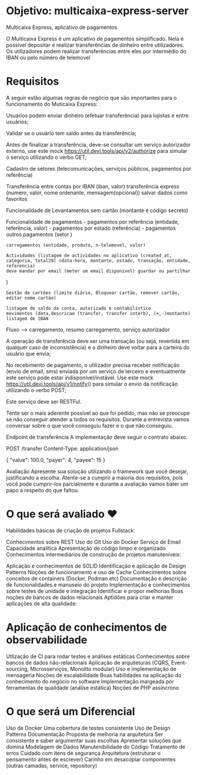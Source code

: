# Objetivo: multicaixa-express-server
Multicaixa Express, aplicativo de pagamentos 

O Multicaixa Express é um aplicativo de pagamentos simplificado. Nela é possível depositar e realizar transferências de dinheiro entre utilizadores. Os utilizadores podem realizar transferências entre eles por intermédio do IBAN ou pelo número de telemovel

# Requisitos
A seguir estão algumas regras de negócio que são importantes para o funcionamento do Muticaixa Express:

Usuários podem enviar dinheiro (efetuar transferência) para lojistas e entre usuários;

Validar se o usuário tem saldo antes da transferência;

Antes de finalizar a transferência, deve-se consultar um serviço autorizador externo, use este mock https://util.devi.tools/api/v2/authorize para simular o serviço utilizando o verbo GET;

Cadastro de setores (telecomunicações, serviços públicos, pagamentos por referência)

Transferência entre contas 
	por IBAN (iban, valor)
	transferência express (numero, valor, nome ordenante, mensagem(opcional))
	salvar dados como favoritos
 
Funcionalidade de Levantamentos sem cartão (montante e código secreto)

Funcionalidade de pagamentos 
	- pagamentos por referência (entidade, referência, valor)
	- pagamentos por estado (referência)
	- pagamentos outros pagamentos (setor )

	carregamentos (entidade, produto, n-telemovel, valor)

	Actividades (listagem de actividades no aplicativo (created_at, categoria, total29) (data-hora, montante, estado, transação, entidade, referencia)
	deve mandar por email (meter um email disponivel) guardar ou partilhar
)

	Gestão de cartões (limite diário, Bloquear cartão, remover cartão, editar nome cartão)

	listagem de saldo da conta, autorizado e contabilístico
	movimentos (data,descricao (transfer, transfer interb), (+,-)montante)
	listagem de IBAN


Fluxo --> carregamento, resumo carregamento, serviço autorizador

A operação de transferência deve ser uma transação (ou seja, revertida em qualquer caso de inconsistência) e o dinheiro deve voltar para a carteira do usuário que envia;

No recebimento de pagamento, o utilizador precisa receber notificação (envio de email, sms) enviada por um serviço de terceiro e eventualmente este serviço pode estar indisponível/instável. Use este mock https://util.devi.tools/api/v1/notify)) para simular o envio da notificação utilizando o verbo POST;

Este serviço deve ser RESTFul.

Tente ser o mais aderente possível ao que foi pedido, mas não se preocupe se não conseguir atender a todos os requisitos. Durante a entrevista vamos conversar sobre o que você conseguiu fazer e o que não conseguiu.

Endpoint de transferência
A implementação deve seguir o contrato abaixo.

POST /transfer
Content-Type: application/json

{
  "value": 100.0,
  "payer": 4,
  "payee": 15
}

Avaliação
Apresente sua solução utilizando o framework que você desejar, justificando a escolha. Atente-se a cumprir a maioria dos requisitos, pois você pode cumprir-los parcialmente e durante a avaliação vamos bater um papo a respeito do que faltou.

# O que será avaliado ❤️
Habilidades básicas de criação de projetos Fullstack:

Conhecimentos sobre REST
Uso do Git
Uso do Docker
Serviço de Email
Capacidade analítica
Apresentação de código limpo e organizado
Conhecimentos intermediários de construção de projetos manuteníveis:

Aplicação e conhecimentos de SOLID
Identificação e aplicação de Design Patterns
Noções de funcionamento e uso de Cache
Conhecimentos sobre conceitos de containers (Docker, Podman etc)
Documentação e descrição de funcionalidades e manuseio do projeto
Implementação e conhecimentos sobre testes de unidade e integração
Identificar e propor melhorias
Boas noções de bancos de dados relacionais
Aptidões para criar e manter aplicações de alta qualidade:

# Aplicação de conhecimentos de observabilidade
Utlização de CI para rodar testes e análises estáticas
Conhecimentos sobre bancos de dados não-relacionais
Aplicação de arquiteturas (CQRS, Event-sourcing, Microsserviços, Monolito modular)
Uso e implementação de mensageria
Noções de escalabilidade
Boas habilidades na aplicação do conhecimento do negócio no software
Implementação margeada por ferramentas de qualidade (análise estática)
Noções de PHP assíncrono

# O que será um Diferencial
Uso de Docker
Uma cobertura de testes consistente
Uso de Design Patterns
Documentação
Proposta de melhoria na arquitetura
Ser consistente e saber argumentar suas escolhas
Apresentar soluções que domina
Modelagem de Dados
Manutenibilidade do Código
Tratamento de erros
Cuidado com itens de segurança
Arquitetura (estruturar o pensamento antes de escrever)
Carinho em desacoplar componentes (outras camadas, service, repository)
